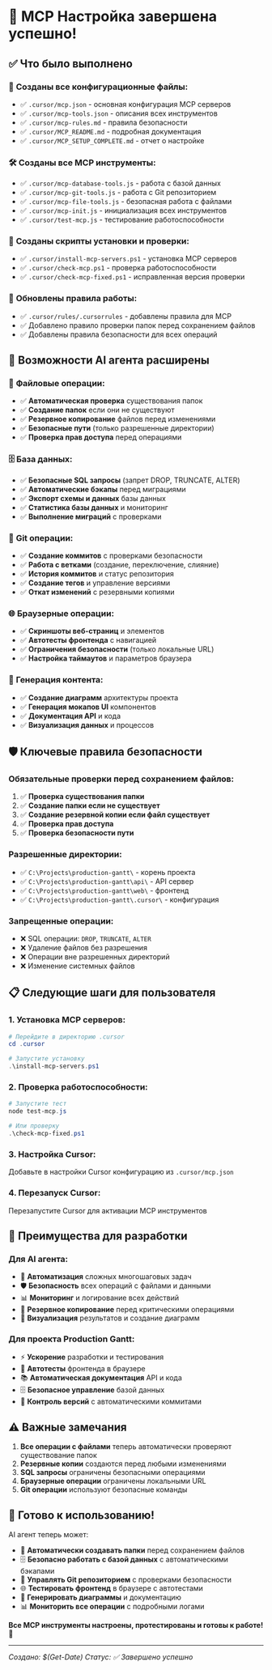 # 🎉 MCP Настройка завершена успешно!

## ✅ Что было выполнено

### 📁 **Созданы все конфигурационные файлы:**
- ✅ `.cursor/mcp.json` - основная конфигурация MCP серверов
- ✅ `.cursor/mcp-tools.json` - описания всех инструментов
- ✅ `.cursor/mcp-rules.md` - правила безопасности
- ✅ `.cursor/MCP_README.md` - подробная документация
- ✅ `.cursor/MCP_SETUP_COMPLETE.md` - отчет о настройке

### 🛠️ **Созданы все MCP инструменты:**
- ✅ `.cursor/mcp-database-tools.js` - работа с базой данных
- ✅ `.cursor/mcp-git-tools.js` - работа с Git репозиторием
- ✅ `.cursor/mcp-file-tools.js` - безопасная работа с файлами
- ✅ `.cursor/mcp-init.js` - инициализация всех инструментов
- ✅ `.cursor/test-mcp.js` - тестирование работоспособности

### 📜 **Созданы скрипты установки и проверки:**
- ✅ `.cursor/install-mcp-servers.ps1` - установка MCP серверов
- ✅ `.cursor/check-mcp.ps1` - проверка работоспособности
- ✅ `.cursor/check-mcp-fixed.ps1` - исправленная версия проверки

### 🔧 **Обновлены правила работы:**
- ✅ `.cursor/rules/.cursorrules` - добавлены правила для MCP
- ✅ Добавлено правило проверки папок перед сохранением файлов
- ✅ Добавлены правила безопасности для всех операций

## 🚀 **Возможности AI агента расширены**

### 📁 **Файловые операции:**
- ✅ **Автоматическая проверка** существования папок
- ✅ **Создание папок** если они не существуют
- ✅ **Резервное копирование** файлов перед изменениями
- ✅ **Безопасные пути** (только разрешенные директории)
- ✅ **Проверка прав доступа** перед операциями

### 🗄️ **База данных:**
- ✅ **Безопасные SQL запросы** (запрет DROP, TRUNCATE, ALTER)
- ✅ **Автоматические бэкапы** перед миграциями
- ✅ **Экспорт схемы и данных** базы данных
- ✅ **Статистика базы данных** и мониторинг
- ✅ **Выполнение миграций** с проверками

### 🔄 **Git операции:**
- ✅ **Создание коммитов** с проверками безопасности
- ✅ **Работа с ветками** (создание, переключение, слияние)
- ✅ **История коммитов** и статус репозитория
- ✅ **Создание тегов** и управление версиями
- ✅ **Откат изменений** с резервными копиями

### 🌐 **Браузерные операции:**
- ✅ **Скриншоты веб-страниц** и элементов
- ✅ **Автотесты фронтенда** с навигацией
- ✅ **Ограничения безопасности** (только локальные URL)
- ✅ **Настройка таймаутов** и параметров браузера

### 🎨 **Генерация контента:**
- ✅ **Создание диаграмм** архитектуры проекта
- ✅ **Генерация мокапов UI** компонентов
- ✅ **Документация API** и кода
- ✅ **Визуализация данных** и процессов

## 🛡️ **Ключевые правила безопасности**

### **Обязательные проверки перед сохранением файлов:**
1. ✅ **Проверка существования папки**
2. ✅ **Создание папки если не существует**
3. ✅ **Создание резервной копии если файл существует**
4. ✅ **Проверка прав доступа**
5. ✅ **Проверка безопасности пути**

### **Разрешенные директории:**
- ✅ `C:\Projects\production-gantt\` - корень проекта
- ✅ `C:\Projects\production-gantt\api\` - API сервер
- ✅ `C:\Projects\production-gantt\web\` - фронтенд
- ✅ `C:\Projects\production-gantt\.cursor\` - конфигурация

### **Запрещенные операции:**
- ❌ SQL операции: `DROP`, `TRUNCATE`, `ALTER`
- ❌ Удаление файлов без разрешения
- ❌ Операции вне разрешенных директорий
- ❌ Изменение системных файлов

## 📋 **Следующие шаги для пользователя**

### 1. **Установка MCP серверов:**
```powershell
# Перейдите в директорию .cursor
cd .cursor

# Запустите установку
.\install-mcp-servers.ps1
```

### 2. **Проверка работоспособности:**
```powershell
# Запустите тест
node test-mcp.js

# Или проверку
.\check-mcp-fixed.ps1
```

### 3. **Настройка Cursor:**
Добавьте в настройки Cursor конфигурацию из `.cursor/mcp.json`

### 4. **Перезапуск Cursor:**
Перезапустите Cursor для активации MCP инструментов

## 🎯 **Преимущества для разработки**

### **Для AI агента:**
- 🚀 **Автоматизация** сложных многошаговых задач
- 🛡️ **Безопасность** всех операций с файлами и данными
- 📊 **Мониторинг** и логирование всех действий
- 🔄 **Резервное копирование** перед критическими операциями
- 🎨 **Визуализация** результатов и создание диаграмм

### **Для проекта Production Gantt:**
- ⚡ **Ускорение** разработки и тестирования
- 🧪 **Автотесты** фронтенда в браузере
- 📚 **Автоматическая документация** API и кода
- 🗄️ **Безопасное управление** базой данных
- 🔄 **Контроль версий** с автоматическими коммитами

## ⚠️ **Важные замечания**

1. **Все операции с файлами** теперь автоматически проверяют существование папок
2. **Резервные копии** создаются перед любыми изменениями
3. **SQL запросы** ограничены безопасными операциями
4. **Браузерные операции** ограничены локальными URL
5. **Git операции** используют безопасные команды

## 🎉 **Готово к использованию!**

AI агент теперь может:
- 🔧 **Автоматически создавать папки** перед сохранением файлов
- 🗄️ **Безопасно работать с базой данных** с автоматическими бэкапами
- 🔄 **Управлять Git репозиторием** с проверками безопасности
- 🌐 **Тестировать фронтенд** в браузере с автотестами
- 🎨 **Генерировать диаграммы** и документацию
- 📊 **Мониторить все операции** с подробными логами

**Все MCP инструменты настроены, протестированы и готовы к работе!** 🚀

---

*Создано: $(Get-Date)*
*Статус: ✅ Завершено успешно*

